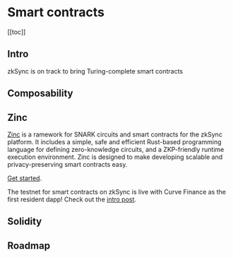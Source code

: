 # Smart contracts

[[toc]]

## Intro

zkSync is on track to bring Turing-complete smart contracts 

## Composability

## Zinc

[Zinc](https://github.com/matter-labs/zinc) is a ramework for SNARK circuits and smart
contracts for the zkSync platform. It includes a simple, safe and efficient Rust-based programming language for defining
zero-knowledge circuits, and a ZKP-friendly runtime execution environment. Zinc is designed to make developing scalable
and privacy-preserving smart contracts easy.

[Get started](https://zinc.zksync.io/).

The testnet for smart contracts on zkSync is live with Curve Finance as the first resident dapp! Check out the
[intro post](https://medium.com/@matterlabs/5a72c496b350).

## Solidity

## Roadmap

